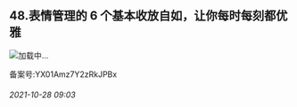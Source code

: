 ## 48.表情管理的 6 个基本收放自如，让你每时每刻都优雅
![](https://pic3.zhimg.com/v2-a4a68df4442613b5d947b9898aa8cc83.webp)加载中...

备案号:YX01Amz7Y2zRkJPBx


###### 2021-10-28 09:03
